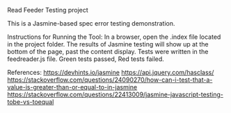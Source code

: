 Read Feeder Testing project

This is a Jasmine-based spec error testing demonstration.

Instructions for Running the Tool:
In a browser, open the .index file located in the project folder.  The results of Jasmine testing will show up at the bottom of the page, past the content display.
Tests were written in the feedreader.js file.  Green tests passed, Red tests failed.

References:
https://devhints.io/jasmine
https://api.jquery.com/hasclass/
https://stackoverflow.com/questions/24090270/how-can-i-test-that-a-value-is-greater-than-or-equal-to-in-jasmine
https://stackoverflow.com/questions/22413009/jasmine-javascript-testing-tobe-vs-toequal
